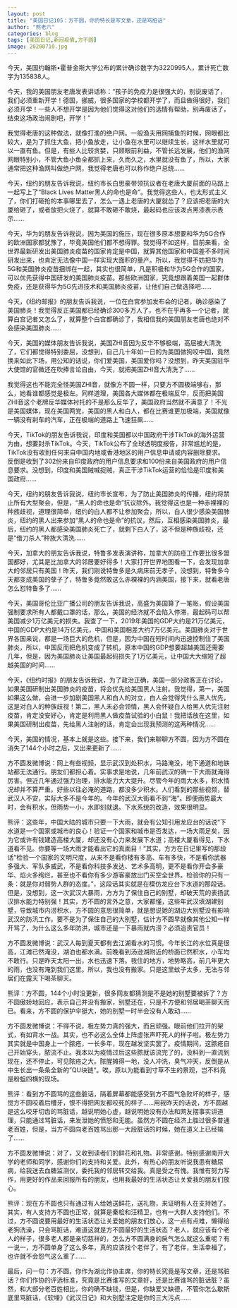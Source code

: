 ```yaml
---
layout: post
title: "美国日记105：方不圆，你的特长是写文章，还是骂脏话"
author: "熊老六"
categories: blog
tags: [美国日记,新冠疫情,方不圆]
image: 20200710.jpg
---
```

​​​​​​今天，美国约翰斯•霍普金斯大学公布的累计确诊数字为3220995人，累计死亡数字为135838人。

今天，我的美国朋友老唐发表讲话称：“孩子的免疫力是很强大的，别说废话了，我们必须重新开学！德国，挪威，很多国家的学校都开学了，而且做得很好，我们必须开学！一些人不想开学是因为他们觉得这对他们的选情有帮助，别再废话了，结束这场政治闹剧吧，开学！”

我觉得老唐的这种做法，就像打渔的绝户网。一般渔夫用网捕鱼的时候，网眼都比较大，是为了抓住大鱼，把小鱼放走，让小鱼在水里可以继续生长，这样水里就可以一直有鱼。但是，有些人比较贪婪，只顾眼前利益，不管长远发展，他们的渔网网眼特别小，不管大鱼小鱼全都抓上来，久而久之，水里就没有鱼了，所以，大家通常把这种渔网叫做绝户网，我觉得老唐也可以称作绝户总统……

今天，纽约的朋友告诉我说，纽约市长白思豪带领抗议者在老唐大厦前面的马路上一起写上了“Black Lives Matter黑人的命也是命”。我觉得这些人，也太形式主义了，你们打砸抢的本事哪里去了，怎么一遇上老唐的大厦就怂了？应该把老唐的大厦给砸了，或者放把火烧了，就算不敢砸不敢烧，最起码也应该泼点黑漆表示表示……

今天，华为的朋友告诉我说，因为美国的施压，现在很多原本想要和华为5G合作的欧洲国家都犹豫了，毕竟美国他们都不想得罪。我觉得不如这样，目前来看，全世界最新研发出美国肺炎疫苗的国家肯定是中国，就算其他国家和中国差不多时间研发出来，也肯定无法像中国一样实现大面积的量产。所以，我觉得不妨把华为5G和美国肺炎疫苗捆绑在一起，其实也很简单，凡是积极和华为5G合作的国家，可以优先获得中国研发的美国肺炎疫苗。那些欧洲国家，究竟想跟着美国一起群体免疫，还是获得华为5G先进技术和美国肺炎疫苗，让他们自己做选择吧……

今天，《纽约邮报》的朋友告诉我说，一位在白宫参加发布会的记者，确诊感染了美国肺炎！我觉得反正美国都已经确诊300多万人了，也不在乎再多一个记者，就算白宫记者又怎么了，就算整个白宫都确诊了，我相信我的美国朋友老唐也绝对不会感染美国肺炎……

今天，美国的媒体朋友告诉我说，美国ZHI音因为反华不够极端，高层被大清洗了，它们都觉得特别委屈，没想到，自己几十年如一日的为美国做狗咬中国，竟然换来如此下场，用公知的话说，你们爱美国，美国爱你吗？没想到，昨天美国驻华大使馆的官微还在吹捧言论自由，今天，就把美国ZHI音大清洗了……

我觉得这也不能完全怪美国ZHI音，就像方不圆一样，只要方不圆极端够右，那么，她看谁都感觉是极左。同样道理，美国各大媒体都在极端反华，反而把美国ZHI音这个老牌反华媒体衬托的不是那么反华了，美国政府当然就不满意了！不光是美国媒体，现在美国两党，美国的黑人和白人，都在比赛谁更加极端，美国就像一辆没有刹车的汽车，正在极端的道路上飞速狂飙……

今天，TikTok的朋友告诉我说，印度和美国都以中国政府干涉TikTok的海外运营为由，想要封杀TikTok。今天，TikTok公布了全球透明度报告，非常尴尬的是，TikTok没有收到任何来自中国内地或香港地区的用户信息申请或内容删除要求。反倒是收到了302份来自印度政府的用户信息要求和100份来自美国政府的用户信息要求。没想到，印度和美国贼喊捉贼，真正干涉TikTok运营的恰恰是印度和美国政府……

今天，纽约的朋友告诉我说，纽约市长宣布，为了防止美国肺炎的传播，纽约将禁止所有大型聚会，但是，“黑人的命也是命”抗议除外。我觉得这也是一种赤裸裸的种族歧视，道理很简单，纽约的白人都不让参加聚会，所以，白人很少感染美国肺炎，纽约的黑人出来参加“黑人的命也是命”的抗议，然后，互相感染美国肺炎，最后，纽约的黑人都感染美国肺炎死亡了，就剩下白人了，这不但是种族歧视，还是“借刀杀人”种族大清洗……

今天，加拿大的朋友告诉我说，特鲁多发表演讲称，加拿大的防疫工作要比很多盟国都好，尤其是比加拿大的邻居要好得多！大家打开世界地图看一下，会发现加拿大的邻居只有美国！昨天，我们刚说特鲁多是久病床前无孝子，没想到，特鲁多今天都变成美国的孽子了，特鲁多竟然敢这么赤裸裸的内涵美国，接下来，就看老唐怎么怼特鲁多了……

今天，美国哥伦比亚广播公司的朋友告诉我说，高盛为美国算了一笔账，假设美国强制要求所有人都戴口罩的话，那么，美国的经济就不会陷入停滞，最起码可以帮美国减少1万亿美元的损失。我查了一下，2019年美国的GDP大约是21万亿美元，中国的GDP大约是14万亿美元，中国和美国相差大约7万亿美元。美国肺炎对于世界各国来说，都是一场巨大的危机，但是，因为中国在短时间内迅速控制住了美国肺炎，所以，中国反而把危机变成了转机，原本中国的GDP想要超越美国还需要几年，但是，因为美国肺炎让美国最起码损失了1万亿美元，让中国大大缩短了超越美国的时间……

今天，《纽约时报》的朋友告诉我说，为了政治正确，美国一部分政客正在讨论，如果美国研制出美国肺炎的疫苗，将会优先给美国黑人注射。我觉得，第一，美国如果这么做，会进一步加剧美国黑人和白人的对立，白人会觉得凭什么黑人优先，这是对白人的种族歧视！第二，黑人未必会领情，黑人会怀疑白人给黑人优先注射疫苗，肯定没安好心，肯定是利用黑人做疫苗试验的小白鼠！我把话放在这里，如果美国研制出疫苗，先给黑人注射的话，肯定会出现我预测的这两种情况……

今天，美国的情况，基本上就是这些。接下来，我们来聊聊方不圆，因为方不圆在消失了144个小时之后，又出来更新了……

方不圆发微博说：网上有些视频，显示武汉到处积水，马路淹没，地下通道和地铁站都无法通行。朋友们都担心着。实事求是地说，几年前武汉的确一下大雨就淹得厉害。但近几年通过强力治理，排水能力大大提升。尽管今年的雨大水多，积水情况却并不算严重。好些以往必淹的道路，都没多少积水。人们看到的那些视频，替武汉人不安，实际大多不是今年的。今年的武汉大街看不到“海”。即便雨势最大时，会有积水，但雨势一小，水即刻就退。下水系统的改造，效果很明显。

熊评：这些年，中国大陆的城市只要一下大雨，就会有公知引用龙应台的话说“下水道是一个国家或城市的良心！验证一个国家和城市是否发达，一场大雨足矣，因为它或许有钱建造高楼大厦，却还没有心力来发展下水道；高楼大厦看得见，下水道看不见。你要等一场大雨才能看出它的真面目！”其实，方方在日记里写的那段话“检验一个国家的文明尺度，从来不是看你楼有多高、车有多快，不是看你武器多强大、军队多威武，不是看你科技多发达、艺术多高明，更不是看你开会多豪华、焰火多绚烂，甚至也不看你有多少游客豪放出门买空全世界。检验你的只有一条：就是你对弱势人群的态度。”，这段话其实就是在模仿龙应台下水道的那段话。但是，没想到，这一次武汉大暴雨，方方为了保住自己的别墅，却破天荒的表扬武汉排水能力特别强！其实，方不圆的言外之意，大家都懂，这些年武汉填湖建别墅，导致城市内涝积水，方不圆的意思很简单，就是想说她的湖边大别墅没有影响武汉的防汛工作。要不是为了保住自己的大别墅，估计方不圆早就像其他公知一样开骂了，为什么这么多年防洪，城市还是一下暴雨就内涝？必须追责官员！

方不圆发微博说：武汉人每到夏天都有去江湖看水的习惯。今年长江的水位真是很高，江滩已然淹没，湖泊也都水满。前晚看到汤逊湖附近的桥面已然积水，小车均不敢行。只是昨天太阳一出，水也迅速下落。我住的地方，地势略高，前几年更大的雨，也没有淹到我们这里。所以，我也没有搬家。只是这里蚊子太多，无法与邻居们在露天下喝茶聊天。

熊评：方不圆，144个小时没更新，很多网友都猜测是不是她的别墅要被拆了？方不圆傲娇地回应，表示自己并没有搬家，别墅还在，只是不方便和邻居喝茶聊天而已。看来，方不圆的保护伞挺大，她的别墅一时半会没有人敢动……

方不圆发微博说：不得不说，极左势力真的强大，而且顽强。眼前他们拉开的架式，有如背水一战。其实，也不必这么全体上阵虚张声吓死人的样子啦。极左势力其实就是中国身上一个脓疮，一长多年，现在越发坚实罢了。疫情期间，这脓疮自己开始穿头，脓流不止。我本以为疫情过后这些脓就该流完了的，没料到一直流到现在，还不停止，可见脓疮之大。脓腥摊得一地，没人冲洗，臭气冲天，反倒是从中生长出一条条全新的”QU块链“。唉，原以为能看到寸草不生的景观，岂不料竟是粉蛆四横的现场。

熊评：看到方不圆骂的这些脏话，隔着屏幕都能感受到方不圆气急败坏的样子，感觉方不圆咬着后槽牙，恨不得把网友都咬死的样子……用我昨天的话说，方不圆越是这么咬牙切齿的骂脏话，越说明她心虚，越说明她没有办法和网友摆事实讲道理，只能通过骂脏话，来发泄她的愤怒和无能。虽然方不圆在经济上胜过很多普通老百姓，但是，当方不圆向老百姓骂出那一大段脏话的时候，她在道义上已经输了……

方不圆发微博说：对了，又收到读者们的鲜花和礼物。非常感谢。特别感谢南开大学的老师和同学，感谢你们的支持和关爱。此外，有热心的朋友听说我患有糖尿病，给我送去血糖监测仪，委托我的邻居转交给我。真是受之有愧。我惟有努力写作，用更好的作品来回报所有的朋友，也用我最好的生活状态让关爱我的朋友们放心。

熊评：现在方不圆也只有通过有人给她送鲜花，送礼物，来证明有人在支持她了。其实，有人支持方不圆也正常，就算是秦桧和汪精卫，也有一大群人支持他们。不过，方不圆说要用最好的生活状态让关爱她的朋友们放心，这一点有点难，懒得给老狗洗澡，只会骂脏话，难道这就是方不圆最好的生活状态？老人，就应该有个老人的样子，很多老人都是亲切慈祥的，怎么方不圆满身的戾气怎么就这么重呢？有一说一，方不圆单身了这么多年，真的应该找个老伴了，有了老伴，生活幸福了，也许就不会怨气这么重了……

最后，问一句：方不圆，你作为湖北作协主席，你的特长究竟是写文章，还是骂脏话？你们作协的评选标准，究竟是比赛谁写的文章好，还是比赛谁骂的脏话脏？虽然，和大部分老百姓相比，你的确不缺钱，但是，你缺爱又缺德，不管你怎么歇斯底里骂脏话，《软埋》《武汉日记》和大别墅注定是你的三大污点……​​​​